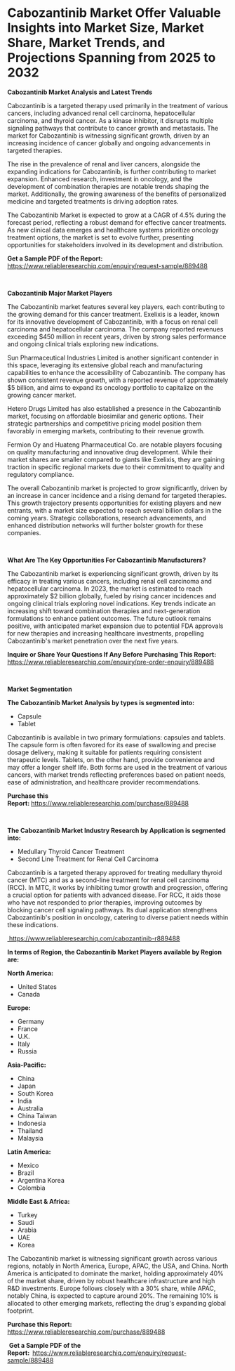 <p><h1>Cabozantinib Market Offer Valuable Insights into Market Size, Market Share, Market Trends, and Projections Spanning from 2025 to 2032</h1></p><p><strong>Cabozantinib Market Analysis and Latest Trends</strong></p>
<p><p>Cabozantinib is a targeted therapy used primarily in the treatment of various cancers, including advanced renal cell carcinoma, hepatocellular carcinoma, and thyroid cancer. As a kinase inhibitor, it disrupts multiple signaling pathways that contribute to cancer growth and metastasis. The market for Cabozantinib is witnessing significant growth, driven by an increasing incidence of cancer globally and ongoing advancements in targeted therapies. </p><p>The rise in the prevalence of renal and liver cancers, alongside the expanding indications for Cabozantinib, is further contributing to market expansion. Enhanced research, investment in oncology, and the development of combination therapies are notable trends shaping the market. Additionally, the growing awareness of the benefits of personalized medicine and targeted treatments is driving adoption rates. </p><p>The Cabozantinib Market is expected to grow at a CAGR of 4.5% during the forecast period, reflecting a robust demand for effective cancer treatments. As new clinical data emerges and healthcare systems prioritize oncology treatment options, the market is set to evolve further, presenting opportunities for stakeholders involved in its development and distribution.</p></p>
<p><strong>Get a Sample PDF of the Report:&nbsp;</strong> <a href="https://www.reliableresearchiq.com/enquiry/request-sample/889488?utm_campaign=3367&utm_medium=2&utm_source=Github&utm_content=ia&utm_term=19042025&utm_id=cabozantinib">https://www.reliableresearchiq.com/enquiry/request-sample/889488</a></p>
<p>&nbsp;</p>
<p><strong>Cabozantinib Major Market Players</strong></p>
<p><p>The Cabozantinib market features several key players, each contributing to the growing demand for this cancer treatment. Exelixis is a leader, known for its innovative development of Cabozantinib, with a focus on renal cell carcinoma and hepatocellular carcinoma. The company reported revenues exceeding $450 million in recent years, driven by strong sales performance and ongoing clinical trials exploring new indications.</p><p>Sun Pharmaceutical Industries Limited is another significant contender in this space, leveraging its extensive global reach and manufacturing capabilities to enhance the accessibility of Cabozantinib. The company has shown consistent revenue growth, with a reported revenue of approximately $5 billion, and aims to expand its oncology portfolio to capitalize on the growing cancer market.</p><p>Hetero Drugs Limited has also established a presence in the Cabozantinib market, focusing on affordable biosimilar and generic options. Their strategic partnerships and competitive pricing model position them favorably in emerging markets, contributing to their revenue growth.</p><p>Fermion Oy and Huateng Pharmaceutical Co. are notable players focusing on quality manufacturing and innovative drug development. While their market shares are smaller compared to giants like Exelixis, they are gaining traction in specific regional markets due to their commitment to quality and regulatory compliance.</p><p>The overall Cabozantinib market is projected to grow significantly, driven by an increase in cancer incidence and a rising demand for targeted therapies. This growth trajectory presents opportunities for existing players and new entrants, with a market size expected to reach several billion dollars in the coming years. Strategic collaborations, research advancements, and enhanced distribution networks will further bolster growth for these companies.</p></p>
<p>&nbsp;</p>
<p><strong>What Are The Key Opportunities For Cabozantinib Manufacturers?</strong></p>
<p><p>The Cabozantinib market is experiencing significant growth, driven by its efficacy in treating various cancers, including renal cell carcinoma and hepatocellular carcinoma. In 2023, the market is estimated to reach approximately $2 billion globally, fueled by rising cancer incidences and ongoing clinical trials exploring novel indications. Key trends indicate an increasing shift toward combination therapies and next-generation formulations to enhance patient outcomes. The future outlook remains positive, with anticipated market expansion due to potential FDA approvals for new therapies and increasing healthcare investments, propelling Cabozantinib's market penetration over the next five years.</p></p>
<p><strong>Inquire or Share Your Questions If Any Before Purchasing This Report:</strong> <a href="https://www.reliableresearchiq.com/enquiry/pre-order-enquiry/889488?utm_campaign=3367&utm_medium=2&utm_source=Github&utm_content=ia&utm_term=19042025&utm_id=cabozantinib">https://www.reliableresearchiq.com/enquiry/pre-order-enquiry/889488</a></p>
<p>&nbsp;</p>
<p><strong>Market Segmentation</strong></p>
<p><strong>The Cabozantinib Market Analysis by types is segmented into:</strong></p>
<p><ul><li>Capsule</li><li>Tablet</li></ul></p>
<p><p>Cabozantinib is available in two primary formulations: capsules and tablets. The capsule form is often favored for its ease of swallowing and precise dosage delivery, making it suitable for patients requiring consistent therapeutic levels. Tablets, on the other hand, provide convenience and may offer a longer shelf life. Both forms are used in the treatment of various cancers, with market trends reflecting preferences based on patient needs, ease of administration, and healthcare provider recommendations.</p></p>
<p><strong>Purchase this Report:&nbsp;</strong><a href="https://www.reliableresearchiq.com/purchase/889488?utm_campaign=3367&utm_medium=2&utm_source=Github&utm_content=ia&utm_term=19042025&utm_id=cabozantinib">https://www.reliableresearchiq.com/purchase/889488</a></p>
<p>&nbsp;</p>
<p><strong>The Cabozantinib Market Industry Research by Application is segmented into:</strong></p>
<p><ul><li>Medullary Thyroid Cancer Treatment</li><li>Second Line Treatment for Renal Cell Carcinoma</li></ul></p>
<p><p>Cabozantinib is a targeted therapy approved for treating medullary thyroid cancer (MTC) and as a second-line treatment for renal cell carcinoma (RCC). In MTC, it works by inhibiting tumor growth and progression, offering a crucial option for patients with advanced disease. For RCC, it aids those who have not responded to prior therapies, improving outcomes by blocking cancer cell signaling pathways. Its dual application strengthens Cabozantinib's position in oncology, catering to diverse patient needs within these indications.</p></p>
<p><a href="https://www.reliableresearchiq.com/cabozantinib-r889488?utm_campaign=3367&utm_medium=2&utm_source=Github&utm_content=ia&utm_term=19042025&utm_id=cabozantinib">&nbsp;https://www.reliableresearchiq.com/cabozantinib-r889488</a></p>
<p><strong>In terms of Region, the Cabozantinib Market Players available by Region are:</strong></p>
<p>
    <p> <strong> North America: </strong>
        <ul>
            <li>United States</li>
            <li>Canada</li>
        </ul>
        </p> 
    <p> <strong> Europe: </strong>
        <ul>
            <li>Germany</li>
            <li>France</li>
            <li>U.K.</li>
            <li>Italy</li>
            <li>Russia</li>
        </ul>
        </p> 
    <p> <strong> Asia-Pacific: </strong>
        <ul>
            <li>China</li>
            <li>Japan</li>
            <li>South Korea</li>
            <li>India</li>
            <li>Australia</li>
            <li>China Taiwan</li>
            <li>Indonesia</li>
            <li>Thailand</li>
            <li>Malaysia</li>
        </ul>
        </p> 
    <p> <strong> Latin America: </strong>
        <ul>
            <li>Mexico</li>
            <li>Brazil</li>
            <li>Argentina Korea</li>
            <li>Colombia</li>
        </ul>
        </p> 
    <p> <strong> Middle East & Africa: </strong>
        <ul>
            <li>Turkey</li>
            <li>Saudi</li>
            <li>Arabia</li>
            <li>UAE</li>
            <li>Korea</li>
        </ul>
    </p>
    </p>
<p><p>The Cabozantinib market is witnessing significant growth across various regions, notably in North America, Europe, APAC, the USA, and China. North America is anticipated to dominate the market, holding approximately 40% of the market share, driven by robust healthcare infrastructure and high R&D investments. Europe follows closely with a 30% share, while APAC, notably China, is expected to capture around 20%. The remaining 10% is allocated to other emerging markets, reflecting the drug's expanding global footprint.</p></p>
<p><strong>Purchase this Report: </strong><a href="https://www.reliableresearchiq.com/purchase/889488?utm_campaign=3367&utm_medium=2&utm_source=Github&utm_content=ia&utm_term=19042025&utm_id=cabozantinib">https://www.reliableresearchiq.com/purchase/889488</a></p>
<p>&nbsp;<strong>Get a Sample PDF of the Report:&nbsp;&nbsp;</strong><a href="https://www.reliableresearchiq.com/enquiry/request-sample/889488?utm_campaign=3367&utm_medium=2&utm_source=Github&utm_content=ia&utm_term=19042025&utm_id=cabozantinib">https://www.reliableresearchiq.com/enquiry/request-sample/889488</a></p>
<p><strong></strong></p>
<p><p></p><p></p><p></p></p>